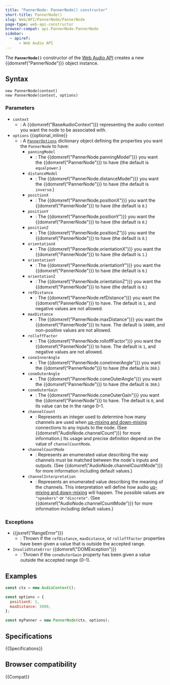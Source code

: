 ```yaml
---
title: "PannerNode: PannerNode() constructor"
short-title: PannerNode()
slug: Web/API/PannerNode/PannerNode
page-type: web-api-constructor
browser-compat: api.PannerNode.PannerNode
sidebar:
  - apiref:
      - Web Audio API
---
```


The **`PannerNode()`** constructor of the [Web Audio API](/en-US/docs/Web/API/Web_Audio_API) creates a new {{domxref("PannerNode")}} object instance.

## Syntax

```js-nolint
new PannerNode(context)
new PannerNode(context, options)
```

### Parameters

- `context`
  - : A {{domxref("BaseAudioContext")}} representing the audio context you want the node to be associated with.
- `options` {{optional_inline}}
  - : A [`PannerOptions`](https://webaudio.github.io/web-audio-api/#idl-def-PannerOptions) dictionary object defining the properties you want the `PannerNode` to have:
    - `panningModel`
      - : The {{domxref("PannerNode.panningModel")}} you want the {{domxref("PannerNode")}} to have (the default is `equalpower`.)
    - `distanceModel`
      - : The {{domxref("PannerNode.distanceModel")}} you want the {{domxref("PannerNode")}} to have (the default is `inverse`.)
    - `positionX`
      - : The {{domxref("PannerNode.positionX")}} you want the {{domxref("PannerNode")}} to have (the default is `0`.)
    - `positionY`
      - : The {{domxref("PannerNode.positionY")}} you want the {{domxref("PannerNode")}} to have (the default is `0`.)
    - `positionZ`
      - : The {{domxref("PannerNode.positionZ")}} you want the {{domxref("PannerNode")}} to have (the default is `0`.)
    - `orientationX`
      - : The {{domxref("PannerNode.orientationX")}} you want the {{domxref("PannerNode")}} to have (the default is `1`.)
    - `orientationY`
      - : The {{domxref("PannerNode.orientationY")}} you want the {{domxref("PannerNode")}} to have (the default is `0`.)
    - `orientationZ`
      - : The {{domxref("PannerNode.orientationZ")}} you want the {{domxref("PannerNode")}} to have (the default is `0`.)
    - `refDistance`
      - : The {{domxref("PannerNode.refDistance")}} you want the {{domxref("PannerNode")}} to have. The default is `1`, and negative values are not allowed.
    - `maxDistance`
      - : The {{domxref("PannerNode.maxDistance")}} you want the {{domxref("PannerNode")}} to have. The default is `10000`, and non-positive values are not allowed.
    - `rolloffFactor`
      - : The {{domxref("PannerNode.rolloffFactor")}} you want the {{domxref("PannerNode")}} to have. The default is `1`, and negative values are not allowed.
    - `coneInnerAngle`
      - : The {{domxref("PannerNode.coneInnerAngle")}} you want the {{domxref("PannerNode")}} to have (the default is `360`.)
    - `coneOuterAngle`
      - : The {{domxref("PannerNode.coneOuterAngle")}} you want the {{domxref("PannerNode")}} to have (the default is `360`.)
    - `coneOuterGain`
      - : The {{domxref("PannerNode.coneOuterGain")}} you want the {{domxref("PannerNode")}} to have. The default is `0`, and its value can be in the range 0–1.
    - `channelCount`
      - : Represents an integer used to determine how many channels are used when [up-mixing and down-mixing](/en-US/docs/Web/API/Web_Audio_API/Basic_concepts_behind_Web_Audio_API#up-mixing_and_down-mixing) connections to any inputs to the node. (See
        {{domxref("AudioNode.channelCount")}} for more information.) Its usage and precise
        definition depend on the value of `channelCountMode`.
    - `channelCountMode`
      - : Represents an enumerated value describing the way channels must be matched between
        the node's inputs and outputs. (See {{domxref("AudioNode.channelCountMode")}} for more
        information including default values.)
    - `channelInterpretation`
      - : Represents an enumerated value describing the meaning of the channels. This
        interpretation will define how audio [up-mixing and down-mixing](/en-US/docs/Web/API/Web_Audio_API/Basic_concepts_behind_Web_Audio_API#up-mixing_and_down-mixing) will happen.
        The possible values are `"speakers"` or `"discrete"`. (See
        {{domxref("AudioNode.channelCountMode")}} for more information including default
        values.)

### Exceptions

- {{jsxref("RangeError")}}
  - : Thrown if the `refDistance`, `maxDistance`, or `rolloffFactor` properties have been given a value that is outside the accepted range.
- `InvalidStateError` {{domxref("DOMException")}}
  - : Thrown if the `coneOuterGain` property has been given a value outside the accepted range (0–1).

## Examples

```js
const ctx = new AudioContext();

const options = {
  positionX: 1,
  maxDistance: 5000,
};

const myPanner = new PannerNode(ctx, options);
```

## Specifications

{{Specifications}}

## Browser compatibility

{{Compat}}
